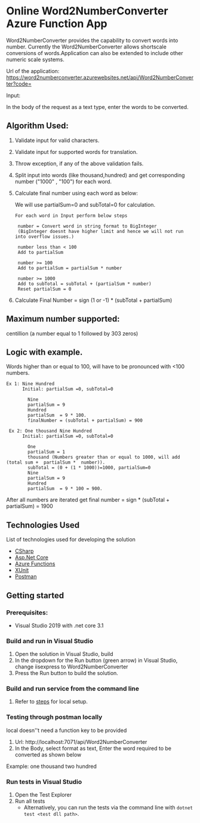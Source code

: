 ﻿# Online Word2NumberConverter Azure Function App
Word2NumberConverter provides the capability to convert words into number.
Currently the Word2NumberConverter allows shortscale conversions of words.Application can also be extended to include other numeric scale systems.

Url of the application: https://word2numberconverter.azurewebsites.net/api/Word2NumberConverter?code=<Function App Key is required>

Input:

In the body of the request as a text type, enter the words to be converted.

## Algorithm Used:

1) Validate input for valid characters.

2) Validate input for supported words for translation.

3) Throw exception, if any of the above validation fails.

4) Split input into words (like thousand,hundred) and get corresponding number ("1000" , "100") for each word.

5) Calculate final number using each word as below:
	 
	We will use partialSum=0 and subTotal=0 for calculation.
       
	   For each word in Input perform below steps
        
     	number = Convert word in string format to BigInteger 
	 	(BigInteger doesnt have higher limit and hence we will not run into overflow issues.) 

		number less than < 100
		Add to partialSum

		number >= 100
		Add to partialSum = partialSum * number

		number >= 1000
	    Add to subTotal = subTotal + (partialSum * number)
	    Reset partialSum = 0

6) Calculate Final Number = sign (1 or -1) * (subTotal + partialSum)

## Maximum number supported:
centillion (a number equal to 1 followed by 303 zeros)

## Logic with example.

Words higher than or equal to 100, will have to be pronounced with <100 numbers.

	Ex 1: Nine Hundred
	      Initial: partialSum =0, subTotal=0

			Nine
			partialSum = 9 
			Hundred
			partialSum  = 9 * 100.
			finalNumber = (subTotal + partialSum) = 900

     Ex 2: One thousand Nine Hundred
		  Initial: partialSum =0, subTotal=0
			
			One
			partialSum = 1
			thousand (Numbers greater than or equal to 1000, will add (total sum +  partialSum *  number)).
			subTotal = (0 + (1 * 1000))=1000, partialSum=0
			Nine
			partialSum = 9 
			Hundred
			partialSum  = 9 * 100 = 900.

After all numbers are iterated get final number = sign * (subTotal + partialSum) = 1900

## Technologies Used
List of technologies used for developing the solution

 - [CSharp](https://docs.microsoft.com/en-us/dotnet/csharp/)
 - [Asp.Net Core](https://docs.microsoft.com/en-us/aspnet/core/?view=aspnetcore-3.1)
 - [Azure Functions](https://docs.microsoft.com/en-us/azure/azure-functions/functions-overview)
 - [XUnit](https://xunit.net/)
 - [Postman](https://www.postman.com/)


## Getting started
### Prerequisites:
- Visual Studio 2019 with .net core 3.1

### Build and run in Visual Studio
1. Open the solution in Visual Studio, build
2. In the dropdown for the Run button (green arrow) in Visual Studio, change iisexpress to Word2NumberConverter
3. Press the Run button to build the solution.

### Build and run service from the command line

1. Refer to [steps](https://docs.microsoft.com/en-us/azure/azure-functions/create-first-function-cli-csharp?tabs=in-process%2Cazure-cli&pivots=programming-runtime-functions-v3) for local setup.

### Testing through postman locally

local doesn''t need a function key to be provided 
1. Url: http://localhost:7071/api/Word2NumberConverter
2. In the Body, select format as text, Enter the word required to be converted as shown below

Example: one thousand two hundred


### Run tests in Visual Studio

1. Open the Test Explorer
2. Run all tests
   - Alternatively, you can run the tests via the command line with `dotnet test <test dll path>`.

